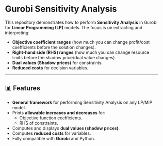 # Gurobi Sensitivity Analysis

This repository demonstrates how to perform **Sensitivity Analysis** in Gurobi for **Linear Programming (LP)** models. The focus is on extracting and interpreting:
- **Objective coefficient ranges** (how much you can change profit/cost coefficients before the solution changes).
- **Right-hand side (RHS) ranges** (how much you can change resource limits before the shadow price/dual value changes).
- **Dual values (Shadow prices)** for constraints.
- **Reduced costs** for decision variables.

---

## 📊 Features

- **General framework** for performing Sensitivity Analysis on any LP/MIP model.
- Prints **allowable increases and decreases** for:
  - Objective function coefficients.
  - RHS of constraints.
- Computes and displays **dual values (shadow prices)**.
- Computes **reduced costs** for variables.
- Fully compatible with **Gurobi** and Python.
